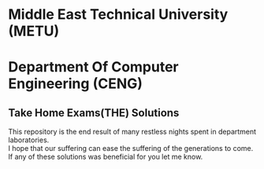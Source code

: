 # Middle East Technical University (METU)
# Department Of Computer Engineering (CENG)
## Take Home Exams(THE) Solutions

This repository is the end result of many restless nights spent in department laboratories. <br>
I hope that our suffering can ease the suffering of the generations to come. <br>
If any of these solutions was beneficial for you let me know. <br>
